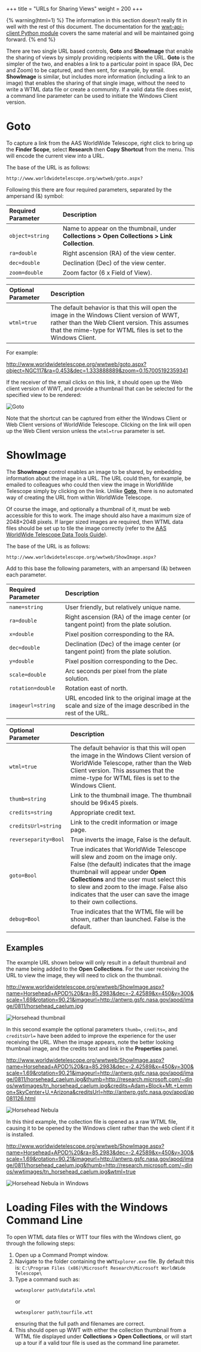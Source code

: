 +++
title = "URLs for Sharing Views"
weight = 200
+++

{% warning(html=1) %}
The information in this section doesn’t really fit in well with the rest of
this document. The documentation for the <a
href="https://wwt-api-client.readthedocs.io/">wwt-api-client Python module</a>
covers the same material and will be maintained going forward.
{% end %}

There are two single URL based controls, **Goto** and **ShowImage** that
enable the sharing of views by simply providing recipients with the URL.
**Goto** is the simpler of the two, and enables a link to a particular point
in space (RA, Dec and Zoom) to be captured, and then sent, for example, by
email. **ShowImage** is similar, but includes more information (including a
link to an image) that enables the sharing of that single image, without the
need to write a WTML data file or create a community. If a valid data file
does exist, a command line parameter can be used to initiate the Windows
Client version.


# Goto

To capture a link from the AAS WorldWide Telescope, right click to bring up the
**Finder Scope**, select **Research** then **Copy Shortcut** from the menu.
This will encode the current view into a URL.

The base of the URL is as follows:

```
http://www.worldwidetelescope.org/wwtweb/goto.aspx?
```

Following this there are four required parameters, separated by the ampersand
(&) symbol:

| Required Parameter | Description |
| :-- | :-- |
| `object=string` | Name to appear on the thumbnail, under **Collections > Open Collections > Link Collection**. |
| `ra=double` | Right ascension (RA) of the view center. |
| `dec=double` | Declination (Dec) of the view center. |
| `zoom=double` | Zoom factor (6 x Field of View). |


| Optional Parameter | Description |
| :-- | :-- |
| `wtml=true` | The default behavior is that this will open the image in the Windows Client version of WWT, rather than the Web Client version. This assumes that the mime-type for WTML files is set to the Windows Client. |

For example:

<http://www.worldwidetelescope.org/wwtweb/goto.aspx?object=NGC117&ra=0.453&dec=1.333888889&zoom=0.157005192359341>

If the receiver of the email clicks on this link, it should open up the Web
client version of WWT, and provide a thumbnail that can be
selected for the specified view to be rendered:

![Goto](GotoNGC117.jpg)

Note that the shortcut can be captured from either the Windows Client or Web
Client versions of WorldWide Telescope. Clicking on the link will open up the
Web Client version unless the `wtml=true` parameter is set.


# ShowImage

The **ShowImage** control enables an image to be shared, by embedding
information about the image in a URL. The URL could then, for example, be
emailed to colleagues who could then view the image in WorldWide Telescope
simply by clicking on the link. Unlike [**Goto**](#goto), there is no
automated way of creating the URL from within WorldWide Telescope.

Of course the image, and optionally a thumbnail of it, must be web accessible
for this to work. The image should also have a maximum size of 2048×2048
pixels. If larger sized images are required, then WTML data files should be
set up to tile the image correctly (refer to the
[AAS WorldWide Telescope Data Tools Guide](https://worldwidetelescope.gitbook.io/data-tools-guide/)).

The base of the URL is as follows:

```
http://www.worldwidetelescope.org/wwtweb/ShowImage.aspx?
```

Add to this base the following parameters, with an ampersand (&) between each
parameter.


| Required Parameter | Description |
| :-- | :-- |
| `name=string` | User friendly, but relatively unique name.
| `ra=double` | Right ascension (RA) of the image center (or tangent point) from the plate solution. |
| `x=double` | Pixel position corresponding to the RA. |
| `dec=double` | Declination (Dec) of the image center (or tangent point) from the plate solution. |
| `y=double` | Pixel position corresponding to the Dec. |
| `scale=double` | Arc seconds per pixel from the plate solution. |
| `rotation=double` | Rotation east of north. |
| `imageurl=string` | URL encoded link to the original image at the scale and size of the image described in the rest of the URL. |

| Optional Parameter | Description |
| :-- | :-- |
| `wtml=true` | The default behavior is that this will open the image in the Windows Client version of WorldWide Telescope, rather than the Web Client version. This assumes that the mime-type for WTML files is set to the Windows Client.
| `thumb=string` | Link to the thumbnail image. The thumbnail should be 96x45 pixels. |
| `credits=string` | Appropriate credit text. |
| `creditsUrl=string` | Link to the credit information or image page. |
| `reverseparity=Bool` | True inverts the image, False is the default. |
| `goto=Bool` | True indicates that WorldWide Telescope will slew and zoom on the image only. False (the default) indicates that the image thumbnail will appear under **Open Collections** and the user must select this to slew and zoom to the image. False also indicates that the user can save the image to their own collections. |
| `debug=Bool` | True indicates that the WTML file will be shown, rather than launched. False is the default. |

## Examples

The example URL shown below will only result in a default thumbnail and the
name being added to the **Open Collections**. For the user receiving the URL
to view the image, they will need to click on the thumbnail.

<http://www.worldwidetelescope.org/wwtweb/ShowImage.aspx?name=Horsehead+APOD%20&ra=85.2983&dec=-2.42589&x=450&y=300&scale=1.69&rotation=90.21&imageurl=http://antwrp.gsfc.nasa.gov/apod/image/0811/horsehead_caelum.jpg>

![Horsehead thumbnail](Horsehead1.jpg)

In this second example the optional parameters `thumb=`, `credits=`, and
`creditsUrl=` have been added to improve the experience for the user receiving
the URL. When the image appears, note the better looking thumbnail image, and
the credits text and link in the **Properties** panel.


<http://www.worldwidetelescope.org/wwtweb/ShowImage.aspx?name=Horsehead+APOD%20&ra=85.2983&dec=-2.42589&x=450&y=300&scale=1.69&rotation=90.21&imageurl=http://antwrp.gsfc.nasa.gov/apod/image/0811/horsehead_caelum.jpg&thumb=http://research.microsoft.com/~dinos/wwtimages/tn_horsehead_caelum.jpg&credits=Adam+Block+Mt.+Lemmon+SkyCenter+U.+Arizona&creditsUrl=http://antwrp.gsfc.nasa.gov/apod/ap081126.html>

![Horsehead Nebula](Horsehead2.png)

In this third example, the collection file is opened as a raw WTML file, causing it
to be opened by the Windows client rather than the web client if it is installed.

<http://www.worldwidetelescope.org/wwtweb/ShowImage.aspx?name=Horsehead+APOD%20&ra=85.2983&dec=-2.42589&x=450&y=300&scale=1.69&rotation=90.21&imageurl=http://antwrp.gsfc.nasa.gov/apod/image/0811/horsehead_caelum.jpg&thumb=http://research.microsoft.com/~dinos/wwtimages/tn_horsehead_caelum.jpg&wtml=true>


![Horsehead Nebula in Windows](horseheadinwindows.jpg)


# Loading Files with the Windows Command Line

To open WTML data files or WTT tour files with the Windows client, go through the following steps:

1.  Open up a Command Prompt window.
2.  Navigate to the folder containing the `WWTExplorer.exe` file. By default
    this is: `C:\Program Files (x86)\Microsoft Research\Microsoft WorldWide Telescope\`
3.  Type a command such as:
    ```
    wwtexplorer path\datafile.wtml
    ```
    or
    ```
    wwtexplorer path\tourfile.wtt
    ```
    ensuring that the full path and filenames are correct.
4.  This should open up WWT with either the collection thumbnail from a WTML
    file displayed under **Collections > Open Collections**, or will start up
    a tour if a valid tour file is used as the command line parameter.
